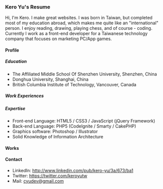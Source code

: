 ### Kero Yu's Resume

Hi, I'm Kero. I make great websites.
I was born in Taiwan, but completed most of my education abroad, which makes me quite like an "international" person. I enjoy reading, drawing, playing chess, and of course - coding. Currently I work as a front-end developer for a Taiwanese technology company that focuses on marketing PC/App games.


#### Profile

##### Education

+ The Affiliated Middle School Of Shenzhen University, Shenzhen, China
+ Donghua University, Shanghai, China
+ British Columbia Institute of Technology, Vancouver, Canada


##### Work Experiences


##### Expertise

+ Front-end Language: HTML5 / CSS3 / JavaScript (jQuery Framework)
+ Back-end Language: PHP5 (CodeIgnite / Smarty / CakePHP)
+ Graphics software: Photoshop / Illustrator
+ Solid Knowledge of Information Architecture

#### Works


#### Contact

+ LinkedIn: http://www.linkedin.com/pub/kero-yu/3a/673/ba1
+ Twitter: https://twitter.com/keroyutw
+ Mail: cyudev@gmail.com

